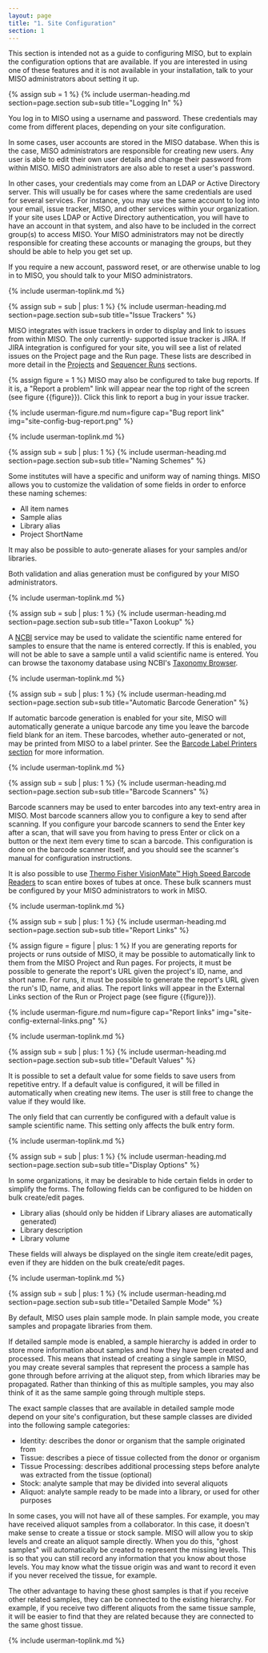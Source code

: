 ```yaml
---
layout: page
title: "1. Site Configuration"
section: 1
---
```


This section is intended not as a guide to configuring MISO, but to explain the configuration options that are
available. If you are interested in using one of these features and it is not available in your installation, talk to
your MISO administrators about setting it up.



{% assign sub = 1 %}
{% include userman-heading.md section=page.section sub=sub title="Logging In" %}

You log in to MISO using a username and password. These credentials may come from different places, depending on your
site configuration.

In some cases, user accounts are stored in the MISO database. When this is the case, MISO administrators are
responsible for creating new users. Any user is able to edit their own user details and change their password from
within MISO. MISO administrators are also able to reset a user's password.

In other cases, your credentials may come from an LDAP or Active Directory server. This will usually be for cases where
the same credentials are used for several services. For instance, you may use the same account to log into your email,
issue tracker, MISO, and other services within your organization. If your site uses LDAP or Active Directory
authentication, you will have to have an account in that system, and also have to be included in the correct group(s)
to access MISO. Your MISO administrators may not be directly responsible for creating these accounts or managing the
groups, but they should be able to help you get set up.

If you require a new account, password reset, or are otherwise unable to log in to MISO, you should talk to your MISO
administrators.

{% include userman-toplink.md %}



{% assign sub = sub | plus: 1 %}
{% include userman-heading.md section=page.section sub=sub title="Issue Trackers" %}

MISO integrates with issue trackers in order to display and link to issues from within MISO. The only currently-
supported issue tracker is JIRA. If JIRA integration is configured for your site, you will see a list of related
issues on the Project page and the Run page. These lists are described in more detail in the [Projects](projects.html)
and [Sequencer Runs](sequencer_runs.html) sections.

{% assign figure = 1 %}
MISO may also be configured to take bug reports. If it is, a "Report a problem" link will appear near the top right of
the screen (see figure {{figure}}). Click this link to report a bug in your issue tracker.

{% include userman-figure.md num=figure cap="Bug report link" img="site-config-bug-report.png" %}

{% include userman-toplink.md %}



{% assign sub = sub | plus: 1 %}
{% include userman-heading.md section=page.section sub=sub title="Naming Schemes" %}

Some institutes will have a specific and uniform way of naming things. MISO allows you to customize the validation of
some fields in order to enforce these naming schemes:

* All item names
* Sample alias
* Library alias
* Project ShortName

It may also be possible to auto-generate aliases for your samples and/or libraries.

Both validation and alias generation must be configured by your MISO administrators.

{% include userman-toplink.md %}



{% assign sub = sub | plus: 1 %}
{% include userman-heading.md section=page.section sub=sub title="Taxon Lookup" %}

A [NCBI](https://www.ncbi.nlm.nih.gov/) service may be used to validate the scientific name entered for samples to
ensure that the name is entered correctly. If this is enabled, you will not be able to save a sample until a valid
scientific name is entered. You can browse the taxonomy database using NCBI's
[Taxonomy Browser](https://www.ncbi.nlm.nih.gov/Taxonomy/Browser/wwwtax.cgi).

{% include userman-toplink.md %}



{% assign sub = sub | plus: 1 %}
{% include userman-heading.md section=page.section sub=sub title="Automatic Barcode Generation" %}

If automatic barcode generation is enabled for your site, MISO will automatically generate a unique barcode any time
you leave the barcode field blank for an item. These barcodes, whether auto-generated or not, may be printed from MISO
to a label printer. See the [Barcode Label Printers section](barcode_label_printers.html) for more information.

{% include userman-toplink.md %}



{% assign sub = sub | plus: 1 %}
{% include userman-heading.md section=page.section sub=sub title="Barcode Scanners" %}

Barcode scanners may be used to enter barcodes into any text-entry area in MISO. Most barcode scanners allow you to
configure a key to send after scanning. If you configure your barcode scanners to send the Enter key after a scan, that
will save you from having to press Enter or click on a button or the next item every time to scan a barcode. This
configuration is done on the barcode scanner itself, and you should see the scanner's manual for configuration
instructions.

It is also possible to use
[Thermo Fisher VisionMate™ High Speed Barcode Readers](https://www.thermofisher.com/order/catalog/product/312800) to
scan entire boxes of tubes at once. These bulk scanners must be configured by your MISO administrators to work in MISO.

{% include userman-toplink.md %}



{% assign sub = sub | plus: 1 %}
{% include userman-heading.md section=page.section sub=sub title="Report Links" %}

{% assign figure = figure | plus: 1 %}
If you are generating reports for projects or runs outside of MISO, it may be possible to automatically link to them
from the MISO Project and Run pages. For projects, it must be possible to generate the report's URL given the project's
ID, name, and short name. For runs, it must be possible to generate the report's URL given the run's ID, name, and
alias. The report links will appear in the External Links section of the Run or Project page (see figure {{figure}}).

{% include userman-figure.md num=figure cap="Report links" img="site-config-external-links.png" %}

{% include userman-toplink.md %}



{% assign sub = sub | plus: 1 %}
{% include userman-heading.md section=page.section sub=sub title="Default Values" %}

It is possible to set a default value for some fields to save users from repetitive entry. If a default value is
configured, it will be filled in automatically when creating new items. The user is still free to change the value if
they would like.

The only field that can currently be configured with a default value is sample scientific name. This setting only
affects the bulk entry form.

{% include userman-toplink.md %}



{% assign sub = sub | plus: 1 %}
{% include userman-heading.md section=page.section sub=sub title="Display Options" %}

In some organizations, it may be desirable to hide certain fields in order to simplify the forms. The following fields
can be configured to be hidden on bulk create/edit pages.

* Library alias (should only be hidden if Library aliases are automatically generated)
* Library description
* Library volume

These fields will always be displayed on the single item create/edit pages, even if they are hidden on the bulk
create/edit pages.

{% include userman-toplink.md %}



{% assign sub = sub | plus: 1 %}
{% include userman-heading.md section=page.section sub=sub title="Detailed Sample Mode" %}

By default, MISO uses plain sample mode. In plain sample mode, you create samples and propagate libraries from them.

If detailed sample mode is enabled, a sample hierarchy is added in order to store more information about samples and
how they have been created and processed. This means that instead of creating a single sample in MISO, you may create
several samples that represent the process a sample has gone through before arriving at the aliquot step, from which
libraries may be propagated. Rather than thinking of this as multiple samples, you may also think of it as the same
sample going through multiple steps.

The exact sample classes that are available in detailed sample mode depend on your site's configuration, but these
sample classes are divided into the following sample categories:

* Identity: describes the donor or organism that the sample originated from
* Tissue: describes a piece of tissue collected from the donor or organism
* Tissue Processing: describes additional processing steps before analyte was extracted from the tissue (optional)
* Stock: analyte sample that may be divided into several aliquots
* Aliquot: analyte sample ready to be made into a library, or used for other purposes

In some cases, you will not have all of these samples. For example, you may have received aliquot samples from a
collaborator. In this case, it doesn't make sense to create a tissue or stock sample. MISO will allow you to skip
levels and create an aliquot sample directly. When you do this, "ghost samples" will automatically be created to
represent the missing levels. This is so that you can still record any information that you know about those levels.
You may know what the tissue origin was and want to record it even if you never received the tissue, for example.

The other advantage to having these ghost samples is that if you receive other related samples, they can be connected
to the existing hierarchy. For example, if you receive two different aliquots from the same tissue sample, it will be
easier to find that they are related because they are connected to the same ghost tissue.

{% include userman-toplink.md %}

